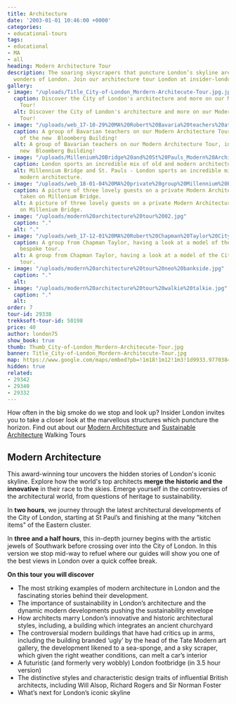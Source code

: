 ```yaml
---
title: Architecture
date: '2003-01-01 10:46:00 +0000'
categories:
- educational-tours
tags:
- educational
- MA
- all
heading: Modern Architecture Tour
description: The soaring skyscrapers that puncture London’s skyline are architectural
  wonders of London. Join our architecture tour London at insider-london.co.uk.
gallery:
- image: "/uploads/Title_City-of-London_Mordern-Architecute-Tour.jpg.jpg"
  caption: Discover the City of London's architecture and more on our Modern Architecture
    Tour!
  alt: Discover the City of London's architecture and more on our Modern Architecture
    Tour!
- image: "/uploads/web_17-10-29%20MA%20Robert%20Bavaria%20teachers%20at%20Bloomberg.jpg"
  caption: A group of Bavarian teachers on our Modern Architecture Tour, in front
    of the new  Bloomberg Building!
  alt: A group of Bavarian teachers on our Modern Architecture Tour, in front of the
    new  Bloomberg Building!
- image: "/uploads/Millenium%20Bridge%20and%20St%20Pauls_Modern%20Architecture.jpg"
  caption: London sports an incredible mix of old and modern architecture.
  alt: Millennium Bridge and St. Pauls - London sports an incredible mix of old and
    modern architecture.
- image: "/uploads/web_18-01-04%20MA%20private%20group%20Millennium%20Bridge.jpg"
  caption: A picture of three lovely guests on a private Modern Architecture Tour,
    taken on Millenium Bridge.
  alt: A picture of three lovely guests on a private Modern Architecture Tour, taken
    on Millenium Bridge.
- image: "/uploads/modern%20architecture%20tour%2002.jpg"
  caption: "."
  alt: "."
- image: "/uploads/web_17-12-01%20MA%20Robert%20Chapman%20Taylor%20City%20model.JPG"
  caption: A group from Chapman Taylor, having a look at a model of the City on a
    bespoke tour.
  alt: A group from Chapman Taylor, having a look at a model of the City on a bespoke
    tour.
- image: "/uploads/modern%20architecture%20tour%20neo%20bankside.jpg"
  caption: "."
  alt:
- image: "/uploads/modern%20architecture%20tour%20walkie%20talkie.jpg"
  caption: "."
  alt:
order: 7
tour-id: 29338
trekksoft-tour-id: 50198
price: 40
author: london75
show_book: true
thumb: Thumb_City-of-London_Mordern-Architecute-Tour.jpg
banner: Title_City-of-London_Mordern-Architecute-Tour.jpg
map: https://www.google.com/maps/embed?pb=!1m18!1m12!1m3!1d9933.977038456189!2d-0.1118593163905431!3d51.504147652887916!2m3!1f0!2f0!3f0!3m2!1i1024!2i768!4f13.1!3m3!1m2!1s0x487604a5507854bb%3A0xd14c94cb200dcb1!2sSouthwark+Station!5e0!3m2!1sen!2s!4v1431589184611
hidden: true
related:
- 29342
- 29340
- 29332
---
```


How often in the big smoke do we stop and look up? Insider London invites you to take a closer look at the marvellous structures which puncture the horizon. Find out about our [Modern Architecture](#moder-architecture) and [Sustainable Architecture](#) Walking Tours

## Modern Architecture
This award-winning tour uncovers the hidden stories of London's iconic skyline. Explore how the world's top architects **merge the historic and the innovative** in their race to the skies. Emerge yourself in the controversies of the architectural world, from questions of heritage to sustainability.

In **two hours**, we journey through the latest architectural developments of the City of London, starting at St Paul’s and finishing at the many "kitchen items" of the Eastern cluster.

In **three and a half hours**, this in-depth journey begins with the artistic jewels of Southwark before crossing over into the City of London. In this version we stop mid-way to refuel where our guides will show you one of the best views in London over a quick coffee break.

**On this tour you will discover**

* The most striking examples of modern architecture in London and the fascinating stories behind their development.
* The importance of sustainability in London’s architecture and the dynamic modern developments pushing the sustainability envelope
* How architects marry London’s innovative and historic architectural styles, including, a building which integrates an ancient churchyard
* The controversial modern buildings that have had critics up in arms, including the building branded ‘ugly’ by the head of the Tate Modern art gallery, the development likened to a sea-sponge, and a sky scraper, which given the right weather conditions, can melt a car’s interior
* A futuristic (and formerly very wobbly) London footbridge (in 3.5 hour version)
* The distinctive styles and characteristic design traits of influential British architects, including Will Alsop, Richard Rogers and Sir Norman Foster
* What’s next for London’s iconic skyline
